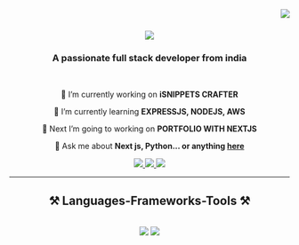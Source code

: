<img align="right" src="https://komarev.com/ghpvc/?username=sandyddeveloper" />

<h1 align="center">
    <img src="https://readme-typing-svg.herokuapp.com/?font=Righteous&size=35&center=true&vCenter=true&width=500&height=70&duration=4000&lines=Hi+There!+👋;+I'm+Santhosh+Raj!;" />
</h1>

<h3 align="center">A passionate full stack developer from india</h3>

<br/>

<div align="center">
 
 🔭 I’m currently working on **iSNIPPETS CRAFTER**
 
 🌱 I’m currently learning **EXPRESSJS, NODEJS, AWS**

 🔭 Next I’m going to working on **PORTFOLIO WITH NEXTJS**

💬 Ask me about **Next js, Python... or anything [here](https://github.com/sandyddeveloper/sandyddeveloper/issues)**


 </div>
 
<div align="center"> 
  <a href="mailto:sandyddeveloper@gmail.com">
    <img src="https://img.shields.io/badge/Gmail-333333?style=for-the-badge&logo=gmail&logoColor=red" />
  </a>
  <a href="https://linkedin.com/in/pedro-santhoshraj" target="_blank">
    <img src="https://img.shields.io/badge/LinkedIn-0077B5?style=for-the-badge&logo=linkedin&logoColor=white" target="_blank" />
  </a>
  <a href="https://sandyddveloper.github.io" target="_blank">
     <img src="https://img.shields.io/badge/Portfolio-FF5722?style=for-the-badge&logo=todoist&logoColor=white" target="_blank" /> <!-- sqlite, safari, google-chrome are other good icon options -->
  </a>
</div>

 <hr/>
 
<h2 align="center">⚒️ Languages-Frameworks-Tools ⚒️</h2>
<br/>
<div align="center">
    <img src="https://skillicons.dev/icons?i=react,html,css,vscode,github,figma,git,r" />
    <img src="https://skillicons.dev/icons?i=python,javascript,firebase,mongodb,nextjs,mysql" /><br>
</div>
